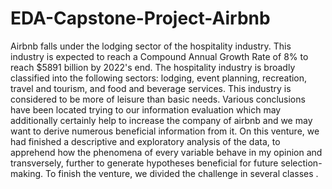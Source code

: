 # EDA-Capstone-Project-Airbnb
Airbnb falls under the lodging sector of the hospitality industry. This industry is expected to reach a Compound Annual Growth Rate of 8% to reach $5891 billion by 2022's end. The hospitality industry is broadly classified into the following sectors: lodging, event planning, recreation, travel and tourism, and food and beverage services. This industry is considered to be more of leisure than basic needs. Various conclusions have been located trying to our information evaluation which may additionally certainly help to increase the company of airbnb and we may want to derive numerous beneficial information from it. On this venture, we had finished a descriptive and exploratory analysis of the data, to apprehend how the phenomena of every variable behave in my opinion and transversely, further to generate hypotheses beneficial for future selection-making. To finish the venture, we divided the challenge in several classes .

